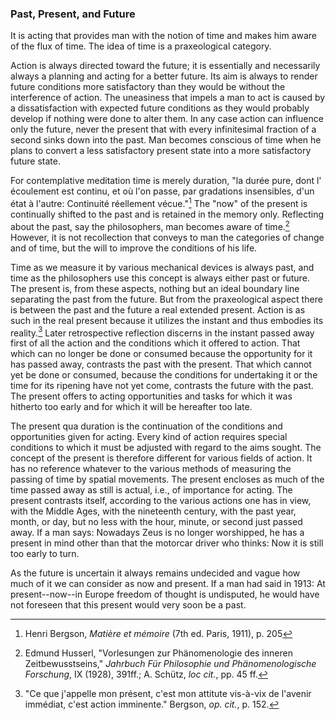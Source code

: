### Past, Present, and Future

It is acting that provides man with the notion of time and makes him aware of the flux of time. The idea of time is a praxeological category.

Action is always directed toward the future; it is essentially and necessarily always a planning and acting for a better future. Its aim is always to render future conditions more satisfactory than they would be without the interference of action. The uneasiness that impels a man to act is caused by a dissatisfaction with expected future conditions as they would probably develop if nothing were done to alter them. In any case action can influence only the future, never the present that with every infinitesimal fraction of a second sinks down into the past. Man becomes conscious of time when he plans to convert a less satisfactory present state into a more satisfactory future state.

For contemplative meditation time is merely duration, "la durée pure, dont l'​écoulement est continu, et où l'on passe, par gradations insensibles, d'un état à l'autre: Continuité r​éellement vécue."[^2] The "now" of the present is continually shifted to the past and is retained in the memory only. Reflecting about the past, say the philosophers, man becomes aware of time.[^3] However, it is not recollection that conveys to man the categories of change and of time, but the will to improve the conditions of his life.

[^2]: Henri Bergson, *Mati​ère et mémoire* (7th  ed. Paris, 1911), p. 205

[^3]: Edmund Husserl, "Vorlesungen zur Ph​änomenologie des inneren Zeitbewusstseins," *Jahrbuch F​ür Philosophie und Ph​änomenologische Forschung*, IX (1928), 391ff.; A. Sch​ütz, *loc cit.*, pp. 45 ff.

Time as we measure it by various mechanical devices is always past, and time as the philosophers use this concept is always either past or future. The present is, from these aspects, nothing but an ideal boundary line separating the past from the future. But from the praxeological aspect there is between the past and the future a real extended present. Action is as such in the real present because it utilizes the instant and thus embodies its reality.[^4] Later retrospective reflection discerns in the instant passed away first of all the action and the conditions which it offered to action. That which can no longer be done or consumed because the opportunity for it has passed away, contrasts the past with the present. That which cannot yet be done or consumed, because the conditions for undertaking it or the time for its ripening have not yet come, contrasts the future with the past. The present offers to acting opportunities and tasks for which it was hitherto too early and for which it will be hereafter too late.

[^4]: "Ce que j'appelle mon présent, c'est mon attitute vis-à-vix de l'avenir immédiat, c'est action imminente." Bergson, *op. cit.*, p. 152.

The present qua duration is the continuation of the conditions and opportunities given for acting. Every kind of action requires special conditions to which it must be adjusted with regard to the aims sought. The concept of the present is therefore different for various fields of action. It has no reference whatever to the various methods of measuring the passing of time by spatial movements. The present encloses as much of the time passed away as still is actual, i.e., of importance for acting. The present contrasts itself, according to the various actions one has in view, with the Middle Ages, with the nineteenth century, with the past year, month, or day, but no less with the hour, minute, or second just passed away. If a man says: Nowadays Zeus is no longer worshipped, he has a present in mind other than that the motorcar driver who thinks: Now it is still too early to turn.

As the future is uncertain it always remains undecided and vague how much of it we can consider as now and present. If a man had said in 1913: At present--now--in Europe freedom of thought is undisputed, he would have not foreseen that this present would very soon be a past.

